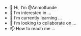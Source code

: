 - 👋 Hi, I’m @Anmolfunde
- 👀 I’m interested in ...
- 🌱 I’m currently learning ...
- 💞️ I’m looking to collaborate on ...
- 📫 How to reach me ...

<!---
Anmolfunde/Anmolfunde is a ✨ special ✨ repository because its `README.md` (this file) appears on your GitHub profile.
You can click the Preview link to take a look at your changes.
--->
